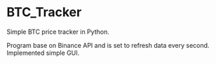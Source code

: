 # BTC_Tracker
Simple BTC price tracker in Python. 

Program base on Binance API and is set to refresh data every second. Implemented simple GUI.
